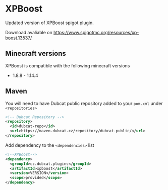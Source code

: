 # XPBoost
Updated version of XPBoost spigot plugin.

Download avaliable on https://www.spigotmc.org/resources/xp-boost.13537/

## Minecraft versions
XPBoost is compatible with the following minecraft versions

- 1.8.8 - 1.14.4

## Maven
You will need to have Dubcat public repository added to your `pom.xml` under `<repositories>`

```xml
<!-- Dubcat Repository -->
<repository>
  <id>dubcat-repo</id>
  <url>https://maven.dubcat.cz/repository/dubcat-public/</url>
</repository>
```

Add dependency to the `<dependencies>` list

```xml
<!--XPBoost-->
<dependency>
  <groupId>cz.dubcat.plugins</groupId>
  <artifactId>xpboost</artifactId>
  <version>VERSION</version>
  <scope>provided</scope>
</dependency>
```
